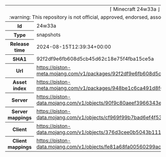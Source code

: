 <html><table>
<tr><td colspan="2" align="center"><img width="0" height="0"><br/>⌈ Minecraft 24w33a ⌋<br/><img width="0" height="0"></td></tr>
<tr><td colspan="2" align="center"><img width="0" height="0"><br/>
:warning: This repository is not official, approved, endorsed, associated or connected with Mojang :warning:
<br/><img width="0" height="0"></td></tr>
<tr><th>Id</th><td>24w33a</td></tr>
<tr><th>Type</th><td>snapshots</td></tr>
<tr><th>Release time</th><td>2024-08-15T12:39:34+00:00</td></tr>
<tr><th>SHA1</th><td>92f2df9e6fb608d5cb45d62c18e75f4fba15ce5a</td></tr>
<tr><th>Url</th><td><a href="https://piston-meta.mojang.com/v1/packages/92f2df9e6fb608d5cb45d62c18e75f4fba15ce5a/24w33a.json">https://piston-meta.mojang.com/v1/packages/92f2df9e6fb608d5cb45d62c18e75f4fba15ce5a/24w33a.json</a></td></tr>
<tr><th>Asset index</th><td><a href="https://piston-meta.mojang.com/v1/packages/948be1c6ca491d8f6e50c6102ec34eba75f13bb3/17.json">https://piston-meta.mojang.com/v1/packages/948be1c6ca491d8f6e50c6102ec34eba75f13bb3/17.json</a></td></tr>
<tr><th>Server</th><td><a href="https://piston-data.mojang.com/v1/objects/90f9c80aeef3966343e661a1487b7918c90ae61d/server.jar">https://piston-data.mojang.com/v1/objects/90f9c80aeef3966343e661a1487b7918c90ae61d/server.jar</a></td></tr>
<tr><th>Server mappings</th><td><a href="https://piston-data.mojang.com/v1/objects/cf969f99b7bad6ef4f53aa7a221ed722a959ae1b/server.txt">https://piston-data.mojang.com/v1/objects/cf969f99b7bad6ef4f53aa7a221ed722a959ae1b/server.txt</a></td></tr>
<tr><th>Client</th><td><a href="https://piston-data.mojang.com/v1/objects/376d3cee0b5043b11163dfac67f0a6197c3e97bc/client.jar">https://piston-data.mojang.com/v1/objects/376d3cee0b5043b11163dfac67f0a6197c3e97bc/client.jar</a></td></tr>
<tr><th>Client mappings</th><td><a href="https://piston-data.mojang.com/v1/objects/fe81a68fa00560299ac7a2261873615d9eff8f57/client.txt">https://piston-data.mojang.com/v1/objects/fe81a68fa00560299ac7a2261873615d9eff8f57/client.txt</a></td></tr>
</table></html>